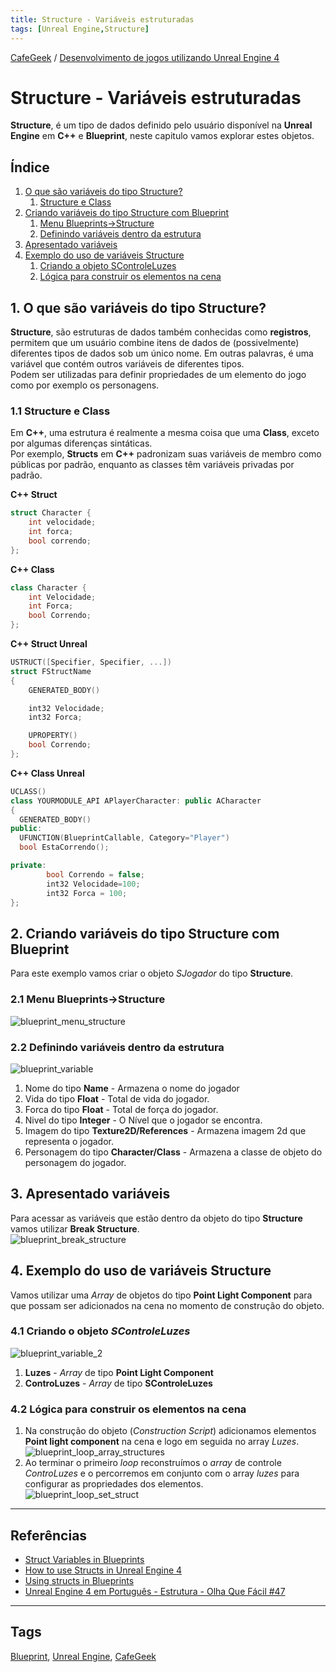 ```yaml
---
title: Structure - Variáveis estruturadas
tags: [Unreal Engine,Structure]
---
```


[CafeGeek](https://myerco.github.io/CafeGeek)  / [Desenvolvimento de jogos utilizando Unreal Engine 4](https://myerco.github.io/CafeGeek/ue4_blueprint/index.html)

# Structure - Variáveis estruturadas
**Structure**, é um tipo de dados definido pelo usuário disponível na **Unreal Engine** em **C++** e **Blueprint**, neste capitulo vamos explorar estes objetos.

## Índice
1. [O que são variáveis do tipo Structure?](#1)
    1. [Structure e Class](#1.1)
1. [Criando variáveis do tipo Structure com Blueprint](#2)
    1. [Menu Blueprints->Structure](#2.1)
    1. [Definindo variáveis dentro da estrutura](#2.2)
1. [Apresentado variáveis](#3)    
1. [Exemplo do uso de variáveis Structure](#4)    
    1. [Criando a objeto SControleLuzes](#4.1)
    1. [Lógica para construir os elementos na cena](#4.2)

<a name="1"></a>
## 1. O que são variáveis do tipo Structure?
**Structure**, são estruturas de dados também conhecidas como **registros**, permitem que um usuário combine itens de dados de (possivelmente) diferentes tipos de dados sob um único nome. Em outras palavras, é uma variável que contém outros variáveis de diferentes tipos.  
Podem ser utilizadas para definir propriedades de um elemento do jogo como por exemplo os personagens.

<a name="1.1"></a>
### 1.1 Structure e Class
Em **C++**, uma estrutura é realmente a mesma coisa que uma **Class**, exceto por algumas diferenças sintáticas.  
Por exemplo, **Structs** em **C++** padronizam suas variáveis de membro como públicas por padrão, enquanto as classes têm variáveis privadas por padrão.

**C++ Struct**
```cpp
struct Character {
    int velocidade;
    int forca;
    bool correndo;
};
```

**C++ Class**
```cpp
class Character {
    int Velocidade;
    int Forca;
    bool Correndo;
};
```

**C++ Struct Unreal**
```cpp
USTRUCT([Specifier, Specifier, ...])
struct FStructName
{
    GENERATED_BODY()

    int32 Velocidade;
    int32 Forca;

    UPROPERTY()
    bool Correndo;
};
```

**C++ Class Unreal**
```cpp
UCLASS()
class YOURMODULE_API APlayerCharacter: public ACharacter
{
  GENERATED_BODY()
public:
  UFUNCTION(BlueprintCallable, Category="Player")
  bool EstaCorrendo();

private:
        bool Correndo = false;
        int32 Velocidade=100;
        int32 Forca = 100;
};
```
<a name="2"></a>
## 2. Criando variáveis do tipo Structure com Blueprint
Para este exemplo vamos criar o objeto *SJogador* do tipo **Structure**.

<a name="2.1"></a>
### 2.1 Menu Blueprints->Structure
![blueprint_menu_structure](imagens/estruturas/blueprint_menu_structure.jpg)

<a name="2.2"></a>
### 2.2 Definindo variáveis dentro da estrutura
![blueprint_variable](imagens/estruturas/blueprint_variable.jpg)
1. Nome do tipo **Name** - Armazena o nome do jogador
1. Vida do tipo **Float** - Total de vida do jogador.
1. Forca do tipo **Float** - Total de força do jogador.
1. Nivel do tipo **Integer** - O Nível que o jogador se encontra.
1. Imagem do tipo **Texture2D/References** - Armazena imagem 2d que representa o jogador.
1. Personagem do tipo **Character/Class** - Armazena a classe de objeto do personagem do jogador.

<a name="3"></a>
## 3. Apresentado variáveis  
Para acessar as variáveis que estão dentro da objeto do tipo **Structure** vamos utilizar **Break Structure**.  
![blueprint_break_structure](imagens/estruturas/blueprint_break_structure.jpg)

<a name="4"></a>
## 4. Exemplo do uso de variáveis Structure
Vamos utilizar uma *Array* de objetos do tipo **Point Light Component** para que possam ser adicionados na cena no momento de construção do objeto.

<a name="4.1"></a>
### 4.1 Criando o objeto *SControleLuzes*
![blueprint_variable_2](imagens/estruturas/blueprint_variable_2.jpg)  
1. **Luzes** - *Array* de tipo **Point Light Component**
1. **ControLuzes** - *Array* de tipo **SControleLuzes**

<a name="4.2"></a>
### 4.2 Lógica para construir os elementos na cena
1. Na construção do objeto (*Construction Script*) adicionamos elementos **Point light component** na cena e logo em seguida no array *Luzes*.    
![blueprint_loop_array_structures](imagens/estruturas/blueprint_loop_array_structures.jpg)  
1. Ao terminar o primeiro *loop* reconstruímos o *array* de controle *ControLuzes* e o percorremos em conjunto com o array *luzes* para configurar as propriedades dos elementos.  
![blueprint_loop_set_struct](imagens/estruturas/blueprint_loop_set_struct.jpg)  

***
## Referências
- [Struct Variables in Blueprints](https://docs.unrealengine.com/en-US/ProgrammingAndScripting/Blueprints/UserGuide/Variables/Structs/index.html)
- [How to use Structs in Unreal Engine 4](https://couchlearn.com/how-to-use-structs-in-unreal-engine-4/)
- [Using structs in Blueprints ](https://romeroblueprints.blogspot.com/2015/08/using-structs-in-blueprints.html)
- [Unreal Engine 4 em Português - Estrutura - Olha Que Fácil #47](https://www.youtube.com/watch?v=IWAhdY6Vlzo)

***
## Tags
[Blueprint](https://myerco.github.io/CafeGeek/ue4_blueprint/blueprint.html), [Unreal Engine](https://myerco.github.io/CafeGeek/ue4_blueprint/index.html), [CafeGeek](https://myerco.github.io/CafeGeek/)
